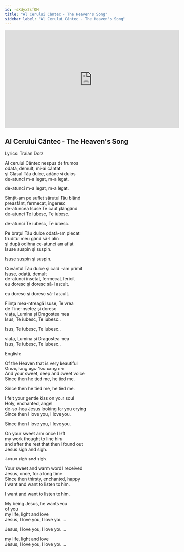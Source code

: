 ```yaml
---
id: -sXdyx2sfQM
title: "Al Cerului Cântec - The Heaven's Song"
sidebar_label: "Al Cerului Cântec - The Heaven's Song"
---
```


<div class="video-float-container">
  <iframe
    width="560"
    height="315"
    src="https://www.youtube.com/embed/-sXdyx2sfQM"
    title="YouTube video player"
    frameborder="0"
    allow="accelerometer; autoplay; clipboard-write; encrypted-media; gyroscope; picture-in-picture; web-share"
    referrerpolicy="strict-origin-when-cross-origin"
    allowfullscreen
  ></iframe>
</div>

## Al Cerului Cântec - The Heaven's Song

Lyrics: Traian Dorz

Al cerului Cântec nespus de frumos  
odată, demult, mi-ai cântat  
şi Glasul Tău dulce, adânc şi duios  
de-atunci m-a legat, m-a legat.

de-atunci m-a legat, m-a legat.

Simţit-am pe suflet sărutul Tău blând  
preasfânt, fermecat, îngeresc  
de-atuncea Isuse Te caut plângând  
de-atunci Te iubesc, Te iubesc.

de-atunci Te iubesc, Te iubesc.

Pe braţul Tău dulce odată-am plecat  
truditul meu gând să-l alin  
şi după odihna ce-atunci am aflat  
Isuse suspin şi suspin.

Isuse suspin şi suspin.

Cuvântul Tău dulce şi cald l-am primit  
Isuse, odată, demult  
de-atunci însetat, fermecat, fericit  
eu doresc şi doresc să-l ascult.

eu doresc şi doresc să-l ascult.

Fiinţa mea-ntreagă Isuse, Te vrea  
de Tine-nsetez şi doresc  
viaţa, Lumina şi Dragostea mea  
Isus, Te iubesc, Te iubesc...

Isus, Te iubesc, Te iubesc...

viaţa, Lumina şi Dragostea mea  
Isus, Te iubesc, Te iubesc...

English:

Of the Heaven that is very beautiful  
Once, long ago You sang me  
And your sweet, deep and sweet voice  
Since then he tied me, he tied me.

Since then he tied me, he tied me.

I felt your gentle kiss on your soul  
Holy, enchanted, angel  
de-so-hea Jesus looking for you crying  
Since then I love you, I love you.

Since then I love you, I love you.

On your sweet arm once I left  
my work thought to line him  
and after the rest that then I found out  
Jesus sigh and sigh.

Jesus sigh and sigh.

Your sweet and warm word I received  
Jesus, once, for a long time  
Since then thirsty, enchanted, happy  
I want and want to listen to him.

I want and want to listen to him.

My being Jesus, he wants you  
of you  
my life, light and love  
Jesus, I love you, I love you ...

Jesus, I love you, I love you ...

my life, light and love  
Jesus, I love you, I love you ...
